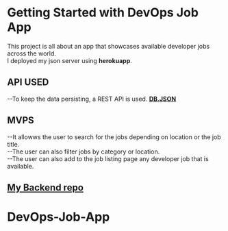 # Getting Started with DevOps Job App
This project is all about an app that showcases available developer jobs across the world.  
I deployed my json server using **herokuapp**.  
## API USED
--To keep the data persisting, a REST API is used.   **[DB.JSON](https://devops-job-app.herokuapp.com/jobs)**

## MVPS
--It allowws the user to search for the jobs depending on location or the job title.  
--The user can also filter jobs by category or location.  
--The user can also add to the job listing page any developer job that is available.  
 

## [My Backend repo](https://github.com/JohnOti/DevOps-Job-App-backend)

# DevOps-Job-App
